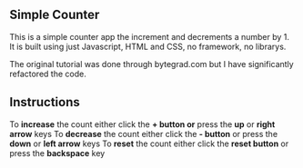## Simple Counter

This is a simple counter app the increment and decrements a number by 1. It is built using just Javascript, HTML and CSS, no framework, no librarys.

The original tutorial was done through bytegrad.com but I have significantly refactored the code.

## Instructions

To **increase** the count either click the **+ button or** press the **up** or **right arrow** keys
To **decrease** the count either click the **- button** or press the **down** or **left arrow** keys
To **reset** the count either click the **reset button** or press the **backspace** key
